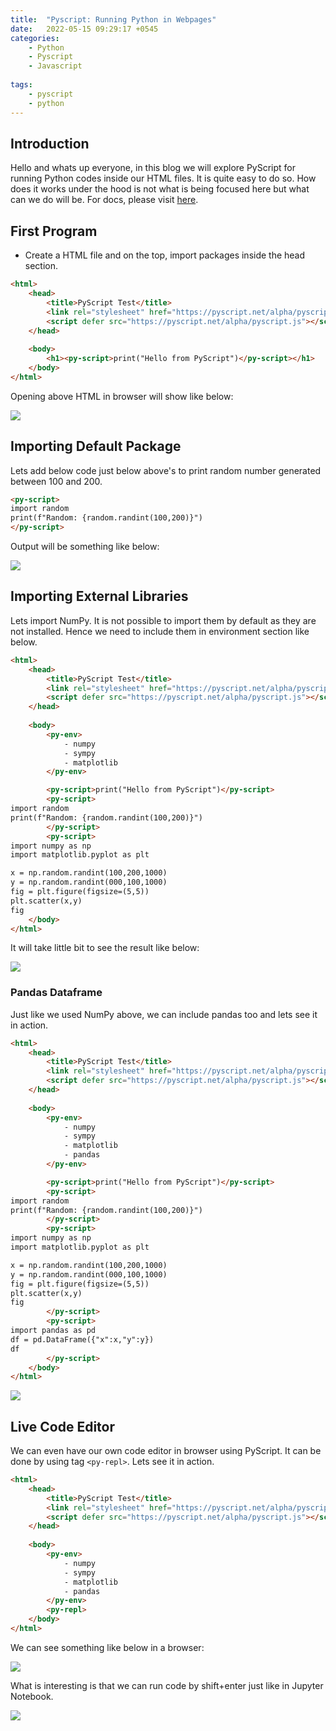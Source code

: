 ```yaml
---
title:  "Pyscript: Running Python in Webpages"
date:   2022-05-15 09:29:17 +0545
categories:
    - Python
    - Pyscript
    - Javascript
    
tags:
    - pyscript
    - python
---
```

## Introduction
Hello and whats up everyone, in this blog we will explore PyScript for running Python codes inside our HTML files. It is quite easy to do so. How does it works under the hood is not what is being focused here but what can we do will be. For docs, please visit [here](https://github.com/pyscript/pyscript).

## First Program
* Create a HTML file and on the top, import packages inside the head section.
```html
<html>
    <head>
        <title>PyScript Test</title>
        <link rel="stylesheet" href="https://pyscript.net/alpha/pyscript.css" />
        <script defer src="https://pyscript.net/alpha/pyscript.js"></script> 
    </head>
    
    <body>
        <h1><py-script>print("Hello from PyScript")</py-script></h1>
    </body>
</html>
```

Opening above HTML in browser will show like below:

![]({{site.url}}/assets/pyscript/hello.png)

## Importing Default Package

Lets add below code just below above's to print random number generated between 100 and 200.

```html
<py-script>
import random
print(f"Random: {random.randint(100,200)}")
</py-script>
```

Output will be something like below:

![]({{site.url}}/assets/pyscript/random.png)

## Importing External Libraries
Lets import NumPy. It is not possible to import them by default as they are not installed. Hence we need to include them in environment section like below.

```html
<html>
    <head>
        <title>PyScript Test</title>
        <link rel="stylesheet" href="https://pyscript.net/alpha/pyscript.css" />
        <script defer src="https://pyscript.net/alpha/pyscript.js"></script> 
    </head>
    
    <body>
        <py-env>
            - numpy
            - sympy
            - matplotlib
        </py-env>

        <py-script>print("Hello from PyScript")</py-script>
        <py-script>
import random
print(f"Random: {random.randint(100,200)}")
        </py-script>
        <py-script>
import numpy as np
import matplotlib.pyplot as plt

x = np.random.randint(100,200,1000)
y = np.random.randint(000,100,1000)
fig = plt.figure(figsize=(5,5))
plt.scatter(x,y)
fig
    </body>
</html>
```

It will take little bit to see the result like below:

![]({{site.url}}/assets/pyscript/scatter.png)

### Pandas Dataframe
Just like we used NumPy above, we can include pandas too and lets see it in action.

```html
<html>
    <head>
        <title>PyScript Test</title>
        <link rel="stylesheet" href="https://pyscript.net/alpha/pyscript.css" />
        <script defer src="https://pyscript.net/alpha/pyscript.js"></script> 
    </head>
    
    <body>
        <py-env>
            - numpy
            - sympy
            - matplotlib
            - pandas
        </py-env>

        <py-script>print("Hello from PyScript")</py-script>
        <py-script>
import random
print(f"Random: {random.randint(100,200)}")
        </py-script>
        <py-script>
import numpy as np
import matplotlib.pyplot as plt

x = np.random.randint(100,200,1000)
y = np.random.randint(000,100,1000)
fig = plt.figure(figsize=(5,5))
plt.scatter(x,y)
fig
        </py-script>
        <py-script>
import pandas as pd
df = pd.DataFrame({"x":x,"y":y})
df
        </py-script>
    </body>
</html>
```

![]({{site.url}}/assets/pyscript/pandas.png)

## Live Code Editor
We can even have our own code editor in browser using PyScript. It can be done by using tag `<py-repl>`. Lets see it in action.

```html
<html>
    <head>
        <title>PyScript Test</title>
        <link rel="stylesheet" href="https://pyscript.net/alpha/pyscript.css" />
        <script defer src="https://pyscript.net/alpha/pyscript.js"></script> 
    </head>
    
    <body>
        <py-env>
            - numpy
            - sympy
            - matplotlib
            - pandas
        </py-env>
        <py-repl>
    </body>
</html>
```

We can see something like below in a browser:

![]({{site.url}}/assets/pyscript/repl.png)

What is interesting is that we can run code by shift+enter just like in Jupyter Notebook.

![]({{site.url}}/assets/pyscript/repl_hello.png)
